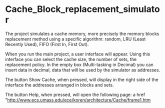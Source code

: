 # Cache_Block_replacement_simulator

The project simulates a cache memory, more precisely the memory blocks replacement method using a specific algorithm: random, LRU (Least Recently Used), FIFO (First In, First Out). 

When you run the main project, a user interface will appear. Using this interface you can select the cache size, the number of sets, the replacement policy. In the empty box (Multi-tasking in Decimal) you can insert data in decimal, data that will be used by the simulator as addresses. 

The button Show Cache, when pressed, will display in the right side of the interface the addresses arranged in blocks and sets. 

The button Help, when pressed, will open the following page: a href "http://www.ecs.umass.edu/ece/koren/architecture/Cache/frame1.htm

